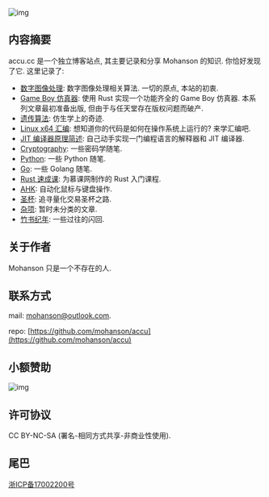 ![img](https://pic4.zhimg.com/80/v2-675f0a267be54da7aadd28c713c879ee_720w.gif)

## 内容摘要

accu.cc 是一个独立博客站点, 其主要记录和分享 Mohanson 的知识. 你恰好发现了它. 这里记录了:

- [数字图像处理](/content/pil/channel/): 数字图像处理相关算法. 一切的原点, 本站的初衷.
- [Game Boy 仿真器](/content/gameboy/preface/): 使用 Rust 实现一个功能齐全的 Game Boy 仿真器. 本系列文章最初准备出版, 但由于与任天堂存在版权问题而破产.
- [遗传算法](/content/ga/sga/): 仿生学上的奇迹.
- [Linux x64 汇编](/content/linux_x64_asm/linux_x64_part1/): 想知道你的代码是如何在操作系统上运行的? 来学汇编吧.
- [JIT 编译器原理简述](/content/jit_tour/principle/): 自己动手实现一门编程语言的解释器和 JIT 编译器.
- [Cryptography](content/cryptography/ecc): 一些密码学随笔.
- [Python](content/python/f_strings.md): 一些 Python 随笔.
- [Go](content/go/read_line.md): 一些 Golang 随笔.
- [Rust 速成课](/content/rust_crash/overview/): 为慕课网制作的 Rust 入门课程.
- [AHK](content/ahk/overview.md): 自动化鼠标与键盘操作.
- [圣杯](/content/sangreal/overview/): 追寻量化交易圣杯之路.
- [杂项](/content/misc/minits/): 暂时未分类的文章.
- [竹书纪年](content/diary/2019.md): 一些过往的闪回.

## 关于作者

Mohanson 只是一个不存在的人.

## 联系方式

mail: mohanson@outlook.com.

repo: [https://github.com/mohanson/accu](https://github.com/mohanson/accu)

## 小额赞助

![img](/img/wx_qrcode.jpg)

## 许可协议

CC BY-NC-SA (署名-相同方式共享-非商业性使用).

## 尾巴

[浙ICP备17002200号](http://www.beian.miit.gov.cn)
